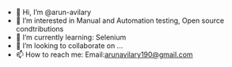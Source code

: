 - 👋 Hi, I’m @arun-avilary
- 👀 I’m interested in 
Manual and Automation testing,
Open source condtributions
- 🌱 I’m currently learning:
Selenium
- 💞️ I’m looking to collaborate on ...
- 📫 How to reach me:
Email:arunavilary190@gmail.com



<!---
arun-avilary/arun-avilary is a ✨ special ✨ repository because its `README.md` (this file) appears on your GitHub profile.
You can click the Preview link to take a look at your changes.
--->
